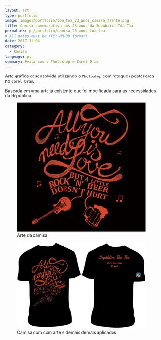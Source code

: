 ```yaml
---
layout: art
type: portfolio
image: images/portfolio/toa_toa_23_anos_camisa_frente.png
title: Camisa comemorativa dos 23 anos da República Tôa Tôa
permalink: pt/portfolio/camisa_23_anos_toa_toa
# All dates must be YYYY-MM-DD format!
date: 2017-11-04
category:
  - Camisa
language: pt
summary: Feita com o Photoshop e Corel Draw
---
```

Arte gráfica desensolvida utilizando o `Photoshop` com retoques posteriores no `Corel Draw`.

Baseada em uma arte já existente que foi modificada para as necessidades da República.

<figure>
  <img src="/images/portfolio/toa_toa_23_anos_camisa_frente.png" alt="Arte da camisa"/>
  <figcaption>Arte da camisa</figcaption>
</figure>

<figure>
  <img src="/images/portfolio/toa_toa_23_anos_camisa_toda.jpg" alt="Arte aplicada na camisa"/>
  <figcaption>Camisa com com arte e demais demais aplicados</figcaption>
</figure>
